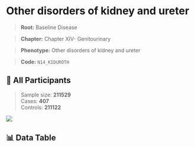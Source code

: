 # Other disorders of kidney and ureter

> **Root:** Baseline Disease  

> **Chapter:** Chapter XIV- Genitourinary  

> **Phenotype:** Other disorders of kidney and ureter  

> **Code:** `N14_KIDUROTH`

## 🧪 All Participants  
> Sample size: **211529**  
> Cases: **407**  
> Controls: **211122**
<img src="/Sensitive/Figures/ALL/Baseline/N14_KIDUROTH.png"/>

## 📊 Data Table
<CsvTableMRF src="/Sensitive/Data/ALL/Baseline/LG_N14_KIDUROTH.csv"/>

